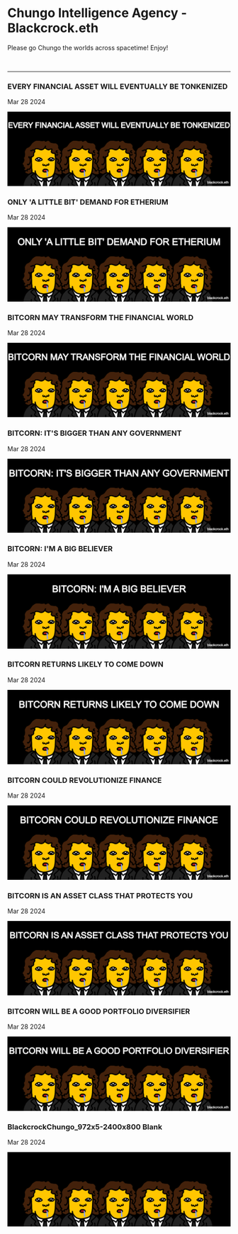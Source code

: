 # Chungo Intelligence Agency - Blackcrock.eth

Please go Chungo the worlds across spacetime! Enjoy!

<br />

---

### EVERY FINANCIAL ASSET WILL EVENTUALLY BE TONKENIZED

Mar 28 2024

<kbd><img src="Blackcrock/everyfinancialassetwilleventuallybetonkenized.png" /></kbd>

### ONLY 'A LITTLE BIT' DEMAND FOR ETHERIUM

Mar 28 2024

<kbd><img src="Blackcrock/onlyalittlebitdemandforetherium.png" /></kbd>

### BITCORN MAY TRANSFORM THE FINANCIAL WORLD

Mar 28 2024

<kbd><img src="Blackcrock/bitcornmaytransformthefinancialworld.png" /></kbd>

### BITCORN: IT'S BIGGER THAN ANY GOVERNMENT

Mar 28 2024

<kbd><img src="Blackcrock/bitcornitsbiggerthananygovernment.png" /></kbd>

### BITCORN: I'M A BIG BELIEVER

Mar 28 2024

<kbd><img src="Blackcrock/bitcornimabigbeliever.png" /></kbd>

### BITCORN RETURNS LIKELY TO COME DOWN

Mar 28 2024

<kbd><img src="Blackcrock/bitcornreturnslikelytocomedown.png" /></kbd>

### BITCORN COULD REVOLUTIONIZE FINANCE

Mar 28 2024

<kbd><img src="Blackcrock/bitcorncouldrevolutionizefinance.png" /></kbd>

### BITCORN IS AN ASSET CLASS THAT PROTECTS YOU

Mar 28 2024

<kbd><img src="Blackcrock/bitcornisanassetclassthatprotectsyou.png" /></kbd>

### BITCORN WILL BE A GOOD PORTFOLIO DIVERSIFIER

Mar 28 2024

<kbd><img src="Blackcrock/bitcornwillbeagoodportfoliodiversifier.png" /></kbd>

### BlackcrockChungo_972x5-2400x800 Blank

Mar 28 2024

<kbd><img src="Blackcrock/BlackcrockChungo_972x5-2400x800.png" /></kbd>
